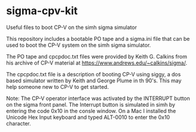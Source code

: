 # sigma-cpv-kit
Useful files to boot CP-V on the simh sigma simulator

This repository includes a bootable PO tape and a sigma.ini file that can be used to boot the CP-V system on the simh sigma simulator.

The PO tape and cpcpdoc.txt files were provided by Keith G. Calkins from his archive of CP-V material at https://www.andrews.edu/~calkins/sigma/.

The cpcpdoc.txt file is a description of booting CP-V using siggy, a dos based simulator written by Keith and George Plume in th 90's.  This may help someone new to CP-V to get started.

Note:
The CP-V operator interface was activated by the INTERRUPT button  on the sigma front panel.  The Interrupt button is simulated in simh by entering the code 0x10 in the consle window.  On a Mac I installed the Unicode Hex Input keyboard and typed ALT-0010 to enter the 0x10 character.
